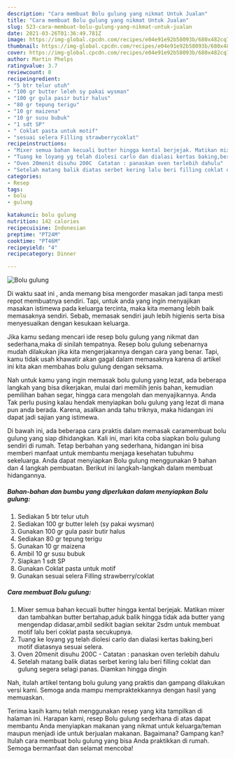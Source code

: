 ```yaml
---
description: "Cara membuat Bolu gulung yang nikmat Untuk Jualan"
title: "Cara membuat Bolu gulung yang nikmat Untuk Jualan"
slug: 523-cara-membuat-bolu-gulung-yang-nikmat-untuk-jualan
date: 2021-03-26T01:36:49.781Z
image: https://img-global.cpcdn.com/recipes/e04e91e92b58093b/680x482cq70/bolu-gulung-foto-resep-utama.jpg
thumbnail: https://img-global.cpcdn.com/recipes/e04e91e92b58093b/680x482cq70/bolu-gulung-foto-resep-utama.jpg
cover: https://img-global.cpcdn.com/recipes/e04e91e92b58093b/680x482cq70/bolu-gulung-foto-resep-utama.jpg
author: Martin Phelps
ratingvalue: 3.7
reviewcount: 8
recipeingredient:
- "5 btr telur utuh"
- "100 gr butter leleh sy pakai wysman"
- "100 gr gula pasir butir halus"
- "80 gr tepung terigu"
- "10 gr maizena"
- "10 gr susu bubuk"
- "1 sdt SP"
- " Coklat pasta untuk motif"
- "sesuai selera Filling strawberrycoklat"
recipeinstructions:
- "Mixer semua bahan kecuali butter hingga kental berjejak. Matikan mixer dan tambahkan butter bertahap,aduk balik hingga tidak ada butter yang mengendap didasar,ambil sedikit bagian sekitar 2sdm untuk membuat motif lalu beri coklat pasta secukupnya."
- "Tuang ke loyang yg telah diolesi carlo dan dialasi kertas baking,beri motif diatasnya sesuai selera."
- "Oven 20menit disuhu 200C  Catatan : panaskan oven terlebih dahulu"
- "Setelah matang balik diatas serbet kering lalu beri filling coklat dan gulung segera selagi panas. Diamkan hingga dingin"
categories:
- Resep
tags:
- bolu
- gulung

katakunci: bolu gulung 
nutrition: 142 calories
recipecuisine: Indonesian
preptime: "PT24M"
cooktime: "PT46M"
recipeyield: "4"
recipecategory: Dinner

---
```



![Bolu gulung](https://img-global.cpcdn.com/recipes/e04e91e92b58093b/680x482cq70/bolu-gulung-foto-resep-utama.jpg)

Di waktu  saat ini , anda memang bisa mengorder masakan jadi tanpa mesti repot membuatnya sendiri. Tapi, untuk anda yang ingin menyajikan masakan istimewa pada keluarga tercinta, maka kita memang lebih baik memasaknya sendiri. Sebab, memasak sendiri jauh lebih higienis serta bisa menyesuaikan dengan kesukaan keluarga.

Jika kamu sedang mencari ide resep bolu gulung yang nikmat dan sederhana,maka di sinilah tempatnya. Resep bolu gulung  sebenarnya mudah dilakukan jika kita mengerjakannya dengan cara yang benar. Tapi, kamu tidak usah khawatir akan gagal dalam memasaknya 
karena di artikel ini kita akan membahas bolu gulung dengan seksama.  



Nah untuk kamu yang ingin memasak bolu gulung yang lezat, ada beberapa langkah yang bisa dikerjakan, mulai dari memilih jenis bahan, kemudian pemilihan bahan segar, hingga cara mengolah dan menyajikannya. Anda Tak perlu pusing kalau hendak menyiapkan bolu gulung yang lezat di mana pun anda berada. Karena, asalkan anda  tahu triknya, maka hidangan ini dapat jadi sajian yang istimewa.

Di bawah ini, ada beberapa cara praktis  dalam memasak caramembuat bolu gulung yang siap dihidangkan. Kali ini, mari kita coba siapkan bolu gulung sendiri di rumah. Tetap berbahan yang sederhana, hidangan ini bisa memberi manfaat untuk membantu menjaga kesehatan tubuhmu sekeluarga. Anda dapat menyiapkan Bolu gulung menggunakan 9 bahan dan 4 langkah pembuatan. Berikut ini langkah-langkah dalam membuat hidangannya.

<!--inarticleads1-->

##### Bahan-bahan dan bumbu yang diperlukan dalam menyiapkan Bolu gulung:

1. Sediakan 5 btr telur utuh
1. Sediakan 100 gr butter leleh (sy pakai wysman)
1. Gunakan 100 gr gula pasir butir halus
1. Sediakan 80 gr tepung terigu
1. Gunakan 10 gr maizena
1. Ambil 10 gr susu bubuk
1. Siapkan 1 sdt SP
1. Gunakan  Coklat pasta untuk motif
1. Gunakan sesuai selera Filling strawberry/coklat




<!--inarticleads2-->

##### Cara membuat Bolu gulung:

1. Mixer semua bahan kecuali butter hingga kental berjejak. Matikan mixer dan tambahkan butter bertahap,aduk balik hingga tidak ada butter yang mengendap didasar,ambil sedikit bagian sekitar 2sdm untuk membuat motif lalu beri coklat pasta secukupnya.
1. Tuang ke loyang yg telah diolesi carlo dan dialasi kertas baking,beri motif diatasnya sesuai selera.
1. Oven 20menit disuhu 200C  - Catatan : panaskan oven terlebih dahulu
1. Setelah matang balik diatas serbet kering lalu beri filling coklat dan gulung segera selagi panas. Diamkan hingga dingin




Nah, itulah artikel tentang  bolu gulung  yang praktis dan gampang dilakukan versi kami. Semoga anda mampu mempraktekkannya dengan hasil yang memuaskan. 

Terima kasih kamu telah menggunakan resep yang kita tampilkan di halaman ini. Harapan kami, resep  Bolu gulung sederhana di atas dapat membantu Anda menyiapkan makanan yang nikmat untuk keluarga/teman maupun menjadi ide untuk berjualan makanan. Bagaimana? Gampang kan? Itulah cara membuat bolu gulung yang bisa Anda praktikkan di rumah. Semoga bermanfaat dan selamat mencoba!

